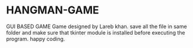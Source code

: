 # HANGMAN-GAME
GUI BASED GAME
Game designed by Lareb khan.
save all the file in same folder and make sure that tkinter module is installed before executing the program.
happy coding.
